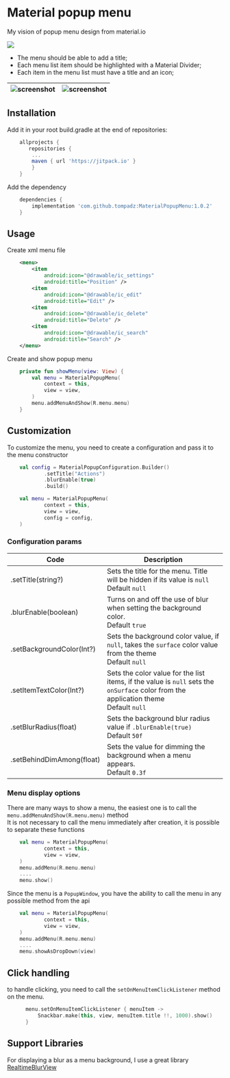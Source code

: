 # Material popup menu 

My vision of popup menu design from material.io <br>

[![](https://jitpack.io/v/tompadz/MaterialPopupMenu.svg)](https://jitpack.io/#tompadz/MaterialPopupMenu)

- The menu should be able to add a title;
- Each menu list item should be highlighted with a Material Divider;
- Each item in the menu list must have a title and an icon;

|![screenshot](https://github.com/tompadz/MaterialPopupMenu/blob/master/img/preview.jpeg?raw=true)|![screenshot](https://github.com/tompadz/MaterialPopupMenu/blob/master/img/preview2.gif?raw=true)|
|--|--|

## Installation

Add it in your root build.gradle at the end of repositories:

```gradle	
	allprojects {
	   repositories {
		...
		maven { url 'https://jitpack.io' }
	    }
	}
```

Add the dependency

```gradle
	dependencies {
	    implementation 'com.github.tompadz:MaterialPopupMenu:1.0.2'
	}
```

## Usage

Create xml menu file

```xml
    <menu>
        <item
            android:icon="@drawable/ic_settings"
            android:title="Position" />
        <item
            android:icon="@drawable/ic_edit"
            android:title="Edit" />
        <item
            android:icon="@drawable/ic_delete"
            android:title="Delete" />
        <item
            android:icon="@drawable/ic_search"
            android:title="Search" />
    </menu>
```

Create and show popup menu

```kotlin
    private fun showMenu(view: View) {
        val menu = MaterialPopupMenu(
            context = this,
            view = view,
        )
        menu.addMenuAndShow(R.menu.menu)
    }
```

## Customization

To customize the menu, you need to create a configuration and pass it to the menu constructor

```kotlin
    val config = MaterialPopupConfiguration.Builder()
            .setTitle("Actions")
            .blurEnable(true)
            .build()

    val menu = MaterialPopupMenu(
            context = this,
            view = view,
            config = config,
    )
```

### Configuration params

| Code                      | Description                                                                                                                                |
|---------------------------|--------------------------------------------------------------------------------------------------------------------------------------------|
| .setTitle(string?)        | Sets the title for the menu. Title will be hidden if its value is `null` <br> Default `null`                                               |
| .blurEnable(boolean)      | Turns on and off the use of blur when setting the background color. <br> Default `true`                                                    |
| .setBackgroundColor(Int?) | Sets the background color value, if `null`, takes the `surface` color value from the theme <br> Default `null`                             |
| .setItemTextColor(Int?)   | Sets the color value for the list items, if the value is `null` sets the `onSurface` color from the application theme <br> Default `null`  |
| .setBlurRadius(float)     | Sets the background blur radius value if `.blurEnable(true)` <br> Default `50f`                                                            |
| .setBehindDimAmong(float) | Sets the value for dimming the background when a menu appears. <br> Default `0.3f`                                                         |


### Menu display options

There are many ways to show a menu, the easiest one is to call the `menu.addMenuAndShow(R.menu.menu)` method <br>
It is not necessary to call the menu immediately after creation, it is possible to separate these functions

```kotlin
    val menu = MaterialPopupMenu(
            context = this,
            view = view,
    )
    menu.addMenu(R.menu.menu)
    ....
    menu.show()
```

Since the menu is a `PopupWindow`, you have the ability to call the menu in any possible method from the api

```kotlin
    val menu = MaterialPopupMenu(
            context = this,
            view = view,
    )
    menu.addMenu(R.menu.menu)
    ....
    menu.showAsDropDown(view)
```

## Click handling

to handle clicking, you need to call the `setOnMenuItemClickListener` method on the menu. 

```kotlin
      menu.setOnMenuItemClickListener { menuItem ->
          Snackbar.make(this, view, menuItem.title !!, 1000).show()
      }
```

## Support Libraries

For displaying a blur as a menu background, I use a great library [RealtimeBlurView](https://github.com/mmin18/RealtimeBlurView)
